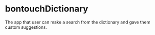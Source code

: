 # bontouchDictionary
The app that user can make a search from the dictionary and gave them custom suggestions.
